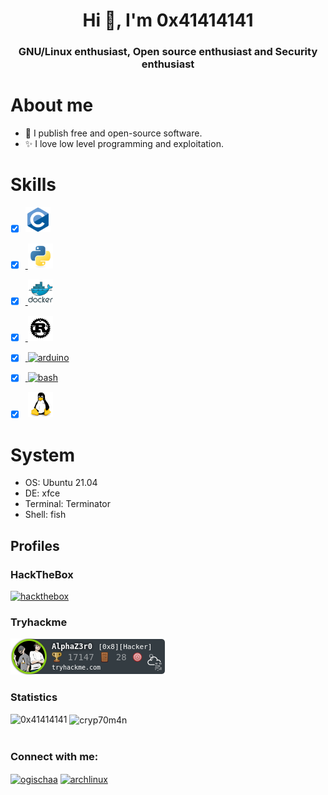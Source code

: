 <h1 align="center">Hi 👋, I'm 0x41414141</h1>
<h3 align="center">GNU/Linux enthusiast, Open source enthusiast and Security enthusiast</h3>

# About me 
- 🙈 I publish free and open-source software.
- ✨ I love low level programming and exploitation.

# Skills
- [x] <img src="https://raw.githubusercontent.com/devicons/devicon/master/icons/c/c-original.svg" alt="c" width="40" height="40"/> </a>

- [x] <a href="https://www.python.org" target="_blank"> <img src="https://raw.githubusercontent.com/devicons/devicon/master/icons/python/python-original.svg" alt="python" width="40" height="40"/> </a>

- [x] <a href="https://www.docker.com/" target="_blank"> <img src="https://raw.githubusercontent.com/devicons/devicon/master/icons/docker/docker-original-wordmark.svg" alt="docker" width="40" height="40"/> </a>

- [x] <a href ="https://www.rust-lang.org/" target="_blank"> <img src="https://raw.githubusercontent.com/devicons/devicon/master/icons/rust/rust-plain.svg" alt="rust" width="40" height="40"/> </a>

- [x] <a href="https://www.arduino.cc/" target="_blank"> <img src="https://cdn.worldvectorlogo.com/logos/arduino-1.svg" alt="arduino" width="40" height="40"/> </a> 

 - [x] <a href="https://www.gnu.org/software/bash/" target="_blank"> <img src="https://www.vectorlogo.zone/logos/gnu_bash/gnu_bash-icon.svg" alt="bash" width="40" height="40"/> </a>

 - [x] </a> <a href="https://www.linux.org/" target="_blank"> <img src="https://raw.githubusercontent.com/devicons/devicon/master/icons/linux/linux-original.svg" alt="linux" width="40" height="40"/> </a>


# System
* OS: Ubuntu 21.04
* DE: xfce
* Terminal: Terminator
* Shell: fish

## Profiles

### HackTheBox
[ ![hackthebox](http://www.hackthebox.eu/badge/image/415826)](https://app.hackthebox.eu/profile/415826)

### Tryhackme
[ ![tryhackme](./AlphaZ3r0.png) ](https://tryhackme.com/p/AlphaZ3r0)


### Statistics
<p><img align="left" src="https://github-readme-stats.vercel.app/api/top-langs?username=0x41414141-code&show_icons=true&locale=en&layout=compact" alt="0x41414141" /></p>

<p>&nbsp;<img align="center" src="https://github-readme-stats.vercel.app/api?username=0x41414141-code&show_icons=true&locale=en" alt="cryp70m4n" /></p>
 
# <h3 align="left">Connect with me:</h3>
<p align="left">
<a href="https://www.instagram.com/ogischaa/" target="blank"><img align="center" src="https://raw.githubusercontent.com/rahuldkjain/github-profile-readme-generator/master/src/images/icons/Social/instagram.svg" alt="ogischaa" height="30" width="40" /></a>
<a href="https://discord.gg/archlinux" target="blank"><img align="center" src="https://raw.githubusercontent.com/rahuldkjain/github-profile-readme-generator/master/src/images/icons/Social/discord.svg" alt="archlinux" height="30" width="40" /></a>
</p>
